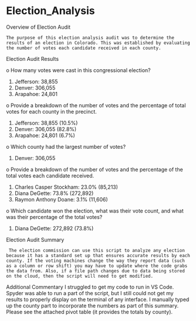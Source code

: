 # Election_Analysis
  
  
Overview of Election Audit

    The purpose of this election analysis audit was to determine the results of an election in Colorado. This was established by evaluating the number of votes each candidate received in each county.


Election Audit Results

o	How many votes were cast in this congressional election?
1.	Jefferson: 38,855
2.	Denver: 306,055
3.	Arapahoe: 24,801

o	Provide a breakdown of the number of votes and the percentage of total votes for each county in the precinct.
1.	Jefferson: 38,855 (10.5%)
2.	Denver: 306,055 (82.8%)
3.	Arapahoe: 24,801 (6.7%)

o	Which county had the largest number of votes?
1.	Denver: 306,055
 
o	Provide a breakdown of the number of votes and the percentage of the total votes each candidate received.
1.	Charles Casper Stockham: 23.0% (85,213)
2.	Diana DeGette: 73.8% (272,892)
3.	Raymon Anthony Doane: 3.1% (11,606)

o	Which candidate won the election, what was their vote count, and what was their percentage of the total votes?
1.	Diana DeGette: 272,892 (73.8%)


Election Audit Summary
     
     The election commission can use this script to analyze any election because it has a standard set up that ensures accurate results by each county. If the voting machines change the way they report data (such as a column or row shift) you may have to update where the code grabs the data from. Also, if a file path changes due to data being stored on the cloud, then the script will need to get modified.

Additional Commentary
     I struggled to get my code to run in VS Code. Spyder was able to run a part of the script, but I still could not get my results to properly display on the terminal of any interface. I manually typed up the county part to incorporate the numbers as part of this summary. Please see the attached pivot table (it provides the totals by county).
